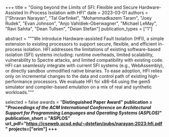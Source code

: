 +++
title = "Going beyond the Limits of SFI: Flexible and Secure Hardware-Assisted In-Process Isolation with HFI"
date = 2023-03-01
authors = ["Shravan Narayan", "Tal Garfinkel", "Mohammadkazem Taram", "Joey Rudek", "Evan Johnson", "Anjo Vahldiek-Oberwagner", "Michael LeMay", "Ravi Sahita", "Dean Tullsen", "Deian Stefan"]
publication_types = ["1"]

abstract = """We introduce Hardware-assisted Fault Isolation (HFI), a simple
extension to existing processors to support secure, flexible, and efficient
in-process isolation. HFI addresses the limitations of existing software-based
isolation (SFI) systems including: runtime overheads, limited scalability,
vulnerability to Spectre attacks, and limited compatibility with existing code.
HFI can seamlessly integrate with current SFI systems (e.g., WebAssembly), or
directly sandbox unmodified native binaries. To ease adoption, HFI relies only
on incremental changes to the data and control path of existing high-performance
processors. We evaluate HFI for x86-64 using the gem5 simulator and
compiler-based emulation on a mix of real and synthetic workloads."""

selected = false
awards = "<b>Distinguished Paper Award<b>"
publication = "*Proceedings of the ACM International Conference on Architectural Support for Programming Languages and Operating Systems (ASPLOS)*"
publication_short = "ASPLOS"
url_pdf="https://cseweb.ucsd.edu/~dstefan/pubs/narayan:2023:hfi.pdf"
projects=["erim"]
+++

